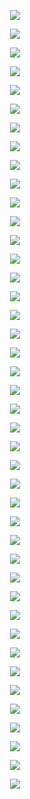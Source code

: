 <p align="center"> <img src= 'all_figs/MLP(n_h_l=5,n_n=128,Run=1,Epoch=00000,step=000,UnLearned,train_loss=0.694,train_acc=49.06,test_loss=0.694,test_acc=50.1).png' /> </p>
<p align="center"> <img src= 'all_figs/MLP(n_h_l=5,n_n=128,Run=1,Epoch=00001,step=003,Learned,train_loss=0.694,train_acc=49.06,test_loss=0.693,test_acc=50.1).png' /> </p>
<p align="center"> <img src= 'all_figs/MLP(n_h_l=5,n_n=128,Run=1,Epoch=00001,step=006,Learned,train_loss=0.694,train_acc=49.06,test_loss=0.693,test_acc=50.1).png' /> </p>
<p align="center"> <img src= 'all_figs/MLP(n_h_l=5,n_n=128,Run=1,Epoch=00001,step=009,Learned,train_loss=0.694,train_acc=49.06,test_loss=0.693,test_acc=50.1).png' /> </p>
<p align="center"> <img src= 'all_figs/MLP(n_h_l=5,n_n=128,Run=1,Epoch=00002,step=003,Learned,train_loss=0.694,train_acc=49.06,test_loss=0.693,test_acc=50.1).png' /> </p>
<p align="center"> <img src= 'all_figs/MLP(n_h_l=5,n_n=128,Run=1,Epoch=00002,step=006,Learned,train_loss=0.694,train_acc=49.06,test_loss=0.693,test_acc=50.1).png' /> </p>
<p align="center"> <img src= 'all_figs/MLP(n_h_l=5,n_n=128,Run=1,Epoch=00002,step=009,Learned,train_loss=0.694,train_acc=49.06,test_loss=0.693,test_acc=50.1).png' /> </p>
<p align="center"> <img src= 'all_figs/MLP(n_h_l=5,n_n=128,Run=1,Epoch=00003,step=010,Learned,train_loss=0.694,train_acc=49.06,test_loss=0.693,test_acc=50.1).png' /> </p>
<p align="center"> <img src= 'all_figs/MLP(n_h_l=5,n_n=128,Run=1,Epoch=00004,step=010,Learned,train_loss=0.694,train_acc=49.06,test_loss=0.693,test_acc=50.1).png' /> </p>
<p align="center"> <img src= 'all_figs/MLP(n_h_l=5,n_n=128,Run=1,Epoch=00005,step=010,Learned,train_loss=0.694,train_acc=49.06,test_loss=0.693,test_acc=50.1).png' /> </p>
<p align="center"> <img src= 'all_figs/MLP(n_h_l=5,n_n=128,Run=1,Epoch=00006,step=010,Learned,train_loss=0.693,train_acc=49.06,test_loss=0.693,test_acc=50.1).png' /> </p>
<p align="center"> <img src= 'all_figs/MLP(n_h_l=5,n_n=128,Run=1,Epoch=00007,step=010,Learned,train_loss=0.693,train_acc=49.06,test_loss=0.693,test_acc=50.1).png' /> </p>
<p align="center"> <img src= 'all_figs/MLP(n_h_l=5,n_n=128,Run=1,Epoch=00008,step=010,Learned,train_loss=0.693,train_acc=49.06,test_loss=0.693,test_acc=50.1).png' /> </p>
<p align="center"> <img src= 'all_figs/MLP(n_h_l=5,n_n=128,Run=1,Epoch=00009,step=010,Learned,train_loss=0.693,train_acc=49.06,test_loss=0.693,test_acc=50.1).png' /> </p>
<p align="center"> <img src= 'all_figs/MLP(n_h_l=5,n_n=128,Run=1,Epoch=00010,step=010,Learned,train_loss=0.693,train_acc=49.06,test_loss=0.693,test_acc=50.1).png' /> </p>
<p align="center"> <img src= 'all_figs/MLP(n_h_l=5,n_n=128,Run=1,Epoch=00020,step=010,Learned,train_loss=0.69,train_acc=70.62,test_loss=0.691,test_acc=64.3).png' /> </p>
<p align="center"> <img src= 'all_figs/MLP(n_h_l=5,n_n=128,Run=1,Epoch=00030,step=010,Learned,train_loss=0.667,train_acc=74.38,test_loss=0.674,test_acc=69.4).png' /> </p>
<p align="center"> <img src= 'all_figs/MLP(n_h_l=5,n_n=128,Run=1,Epoch=00040,step=010,Learned,train_loss=0.568,train_acc=75.62,test_loss=0.598,test_acc=70.95).png' /> </p>
<p align="center"> <img src= 'all_figs/MLP(n_h_l=5,n_n=128,Run=1,Epoch=00050,step=010,Learned,train_loss=0.423,train_acc=78.75,test_loss=0.471,test_acc=72.7).png' /> </p>
<p align="center"> <img src= 'all_figs/MLP(n_h_l=5,n_n=128,Run=1,Epoch=00060,step=010,Learned,train_loss=0.377,train_acc=76.72,test_loss=0.434,test_acc=72.0).png' /> </p>
<p align="center"> <img src= 'all_figs/MLP(n_h_l=5,n_n=128,Run=1,Epoch=00070,step=010,Learned,train_loss=0.361,train_acc=77.81,test_loss=0.423,test_acc=72.2).png' /> </p>
<p align="center"> <img src= 'all_figs/MLP(n_h_l=5,n_n=128,Run=1,Epoch=00080,step=010,Learned,train_loss=0.351,train_acc=79.84,test_loss=0.416,test_acc=71.5).png' /> </p>
<p align="center"> <img src= 'all_figs/MLP(n_h_l=5,n_n=128,Run=1,Epoch=00090,step=010,Learned,train_loss=0.345,train_acc=80.94,test_loss=0.413,test_acc=72.9).png' /> </p>
<p align="center"> <img src= 'all_figs/MLP(n_h_l=5,n_n=128,Run=1,Epoch=00100,step=010,Learned,train_loss=0.342,train_acc=81.41,test_loss=0.41,test_acc=72.9).png' /> </p>
<p align="center"> <img src= 'all_figs/MLP(n_h_l=5,n_n=128,Run=1,Epoch=00200,step=010,Learned,train_loss=0.326,train_acc=83.59,test_loss=0.41,test_acc=74.65).png' /> </p>
<p align="center"> <img src= 'all_figs/MLP(n_h_l=5,n_n=128,Run=1,Epoch=00300,step=010,Learned,train_loss=0.318,train_acc=82.5,test_loss=0.415,test_acc=73.65).png' /> </p>
<p align="center"> <img src= 'all_figs/MLP(n_h_l=5,n_n=128,Run=1,Epoch=00400,step=010,Learned,train_loss=0.314,train_acc=82.81,test_loss=0.425,test_acc=73.2).png' /> </p>
<p align="center"> <img src= 'all_figs/MLP(n_h_l=5,n_n=128,Run=1,Epoch=00500,step=010,Learned,train_loss=0.308,train_acc=81.56,test_loss=0.431,test_acc=72.6).png' /> </p>
<p align="center"> <img src= 'all_figs/MLP(n_h_l=5,n_n=128,Run=1,Epoch=00600,step=010,Learned,train_loss=0.302,train_acc=83.12,test_loss=0.437,test_acc=72.95).png' /> </p>
<p align="center"> <img src= 'all_figs/MLP(n_h_l=5,n_n=128,Run=1,Epoch=00700,step=010,Learned,train_loss=0.296,train_acc=82.03,test_loss=0.448,test_acc=73.05).png' /> </p>
<p align="center"> <img src= 'all_figs/MLP(n_h_l=5,n_n=128,Run=1,Epoch=00800,step=010,Learned,train_loss=0.29,train_acc=84.84,test_loss=0.458,test_acc=74.85).png' /> </p>
<p align="center"> <img src= 'all_figs/MLP(n_h_l=5,n_n=128,Run=1,Epoch=00900,step=010,Learned,train_loss=0.282,train_acc=84.53,test_loss=0.472,test_acc=75.1).png' /> </p>
<p align="center"> <img src= 'all_figs/MLP(n_h_l=5,n_n=128,Run=1,Epoch=01000,step=010,Learned,train_loss=0.274,train_acc=85.94,test_loss=0.48,test_acc=77.4).png' /> </p>
<p align="center"> <img src= 'all_figs/MLP(n_h_l=5,n_n=128,Run=1,Epoch=02000,step=010,Learned,train_loss=0.147,train_acc=92.81,test_loss=0.68,test_acc=86.8).png' /> </p>
<p align="center"> <img src= 'all_figs/MLP(n_h_l=5,n_n=128,Run=1,Epoch=03000,step=010,Learned,train_loss=0.076,train_acc=97.34,test_loss=0.969,test_acc=92.6).png' /> </p>
<p align="center"> <img src= 'all_figs/MLP(n_h_l=5,n_n=128,Run=1,Epoch=04000,step=010,Learned,train_loss=0.081,train_acc=96.72,test_loss=1.268,test_acc=91.95).png' /> </p>
<p align="center"> <img src= 'all_figs/MLP(n_h_l=5,n_n=128,Run=1,Epoch=05000,step=010,Learned,train_loss=0.03,train_acc=99.38,test_loss=1.387,test_acc=94.85).png' /> </p>
<p align="center"> <img src= 'all_figs/MLP(n_h_l=5,n_n=128,Run=1,Epoch=06000,step=010,Learned,train_loss=0.022,train_acc=99.69,test_loss=1.504,test_acc=94.25).png' /> </p>
<p align="center"> <img src= 'all_figs/MLP(n_h_l=5,n_n=128,Run=1,Epoch=07000,step=010,Learned,train_loss=0.034,train_acc=98.59,test_loss=1.623,test_acc=93.4).png' /> </p>
<p align="center"> <img src= 'all_figs/MLP(n_h_l=5,n_n=128,Run=1,Epoch=08000,step=010,Learned,train_loss=0.029,train_acc=98.91,test_loss=1.622,test_acc=94.05).png' /> </p>
<p align="center"> <img src= 'all_figs/MLP(n_h_l=5,n_n=128,Run=1,Epoch=09000,step=010,Learned,train_loss=0.037,train_acc=98.75,test_loss=1.644,test_acc=94.05).png' /> </p>
<p align="center"> <img src= 'all_figs/MLP(n_h_l=5,n_n=128,Run=1,Epoch=10000,step=010,Learned,train_loss=0.044,train_acc=98.28,test_loss=1.655,test_acc=93.45).png' /> </p>
